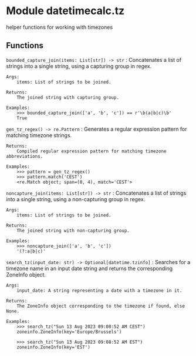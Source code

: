 Module datetimecalc.tz
======================
helper functions for working with timezones

Functions
---------


`bounded_capture_join(items: List[str]) ‑> str`
:   Concatenates a list of strings into a single string, using a capturing
    group in regex.

    Args:
        items: List of strings to be joined.

    Returns:
        The joined string with capturing group.

    Examples:
        >>> bounded_capture_join(['a', 'b', 'c']) == r'\b(a|b|c)\b'
        True


`gen_tz_regex() ‑> re.Pattern`
:   Generates a regular expression pattern for matching timezone strings.

    Returns:
        Compiled regular expression pattern for matching timezone abbreviations.

    Examples:
        >>> pattern = gen_tz_regex()
        >>> pattern.match('CEST')
        <re.Match object; span=(0, 4), match='CEST'>


`noncapture_join(items: List[str]) ‑> str`
:   Concatenates a list of strings into a single string, using a non-capturing
    group in regex.

    Args:
        items: List of strings to be joined.

    Returns:
        The joined string with non-capturing group.

    Examples:
        >>> noncapture_join(['a', 'b', 'c'])
        '(?:a|b|c)'


`search_tz(input_date: str) ‑> Optional[datetime.tzinfo]`
:   Searches for a timezone name in an input date string and returns the
    corresponding ZoneInfo object.

    Args:
        input_date: A string representing a date with a timezone in it.

    Returns:
        The ZoneInfo object corresponding to the timezone if found, else None.

    Examples:
        >>> search_tz("Sun 13 Aug 2023 09:08:52 AM CEST")
        zoneinfo.ZoneInfo(key='Europe/Brussels')

        >>> search_tz("Sun 13 Aug 2023 09:08:52 AM EST")
        zoneinfo.ZoneInfo(key='EST')
